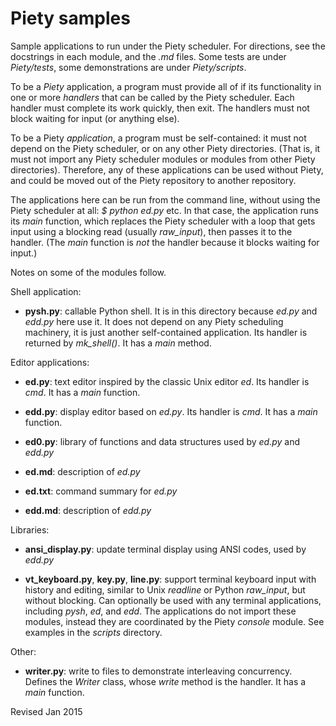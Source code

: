 Piety samples
=============

Sample applications to run under the Piety scheduler.  For directions,
see the docstrings in each module, and the *.md* files.  Some tests are
under *Piety/tests*, some demonstrations are under *Piety/scripts*.

To be a *Piety* application, a program must provide all of if its
functionality in one or more *handlers* that can be called by the Piety
scheduler.  Each handler must complete its work quickly, then exit.
The handlers must not block waiting for input (or anything else).

To be a Piety *application*, a program must be self-contained: it must
not depend on the Piety scheduler, or on any other Piety directories.
(That is, it must not import any Piety scheduler modules or modules
from other Piety directories).  Therefore, any of these applications
can be used without Piety, and could be moved out of the Piety
repository to another repository.

The applications here can be run from the command line, without using
the Piety scheduler at all: *$ python ed.py* etc.  In that
case, the application runs its *main* function, which replaces the
Piety scheduler with a loop that gets input using a blocking read
(usually *raw_input*), then passes it to the handler.  (The *main*
function is *not* the handler because it blocks waiting for input.)

Notes on some of the modules follow.

Shell application:

- **pysh.py**: callable Python shell.  It is in this directory because
*ed.py* and *edd.py* here use it.  It does not depend on any Piety scheduling
machinery, it is just another self-contained application.  Its
handler is returned by *mk_shell()*.  It has a *main* method.

Editor applications:

- **ed.py**: text editor inspired by the classic Unix editor *ed*.
  Its handler is *cmd*.  It has a *main* function.

- **edd.py**: display editor based on *ed.py*.  Its handler is *cmd*.
  It has a *main* function.

- **ed0.py**: library of functions and data structures used by *ed.py*
    and *edd.py*

- **ed.md**: description of *ed.py*

- **ed.txt**: command summary for *ed.py*

- **edd.md**: description of *edd.py*

Libraries:

- **ansi_display.py**: update terminal display using ANSI codes, used
    by *edd.py*

- **vt_keyboard.py**, **key.py**, **line.py**: support terminal
    keyboard input with history and editing, similar to Unix
    *readline* or Python *raw_input*, but without blocking.  Can
    optionally be used with any terminal applications, including
    *pysh*, *ed*, and *edd*.  The applications do not import these
    modules, instead they are coordinated by the Piety *console*
    module.  See examples in the *scripts* directory.

Other:

- **writer.py**: write to files to demonstrate interleaving concurrency.
  Defines the *Writer* class, whose *write* method is the handler.
  It has a *main* function.

Revised Jan 2015
